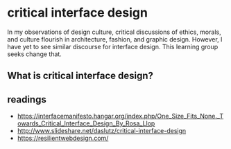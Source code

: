 # critical interface design
In my observations of design culture, critical discussions of ethics, morals, and culture flourish in architecture, fashion, and graphic design. However, I have yet to see similar discourse for interface design. This learning group seeks change that.

## What is critical interface design?



## readings
- https://interfacemanifesto.hangar.org/index.php/One_Size_Fits_None._Towards_Critical_Interface_Design_By_Rosa_Llop
- http://www.slideshare.net/daslutz/critical-interface-design
- https://resilientwebdesign.com/
